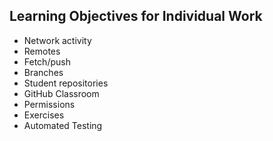 ## Learning Objectives for Individual Work

* Network activity
* Remotes
* Fetch/push
* Branches
* Student repositories
* GitHub Classroom
* Permissions
* Exercises
* Automated Testing

